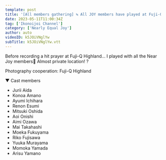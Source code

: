 ```yaml
---
template: post
title: '[All members gathering] ≒ All JOY members have played at Fuji-Q Highland! !'
date: 2023-05-11T11:00:34Z
tag: ['Ikonoijoi Channel']
category: ['Nearly Equal Joy']
author: auto 
videoID: k5JOiVNglYw
subTitle: k5JOiVNglYw.vtt
---
```

Before recording a hit prayer at Fuji-Q Highland...
I played with all the Near Joy members👑
Almost private location! ?

Photography cooperation: Fuji-Q Highland

▼ Cast members

- Jurii Aida
- Konoa Amano
- Ayumi Ichihara
- Renon Esumi
- Mitsuki Oshida
- Aoi Onishi
- Aimi Ozawa
- Mai Takahashi
- Moeka Fukuyama
- Riko Fujisawa
- Yuuka Murayama
- Momoka Yamada
- Arisu Yamano
